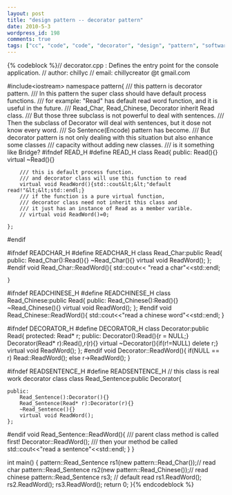 ```yaml
---
layout: post
title: "design pattern -- decorator pattern"
date: 2010-5-3
wordpress_id: 198
comments: true
tags: ["cc", "code", "code", "decorator", "design", "pattern", "software-architecture-code"]
---
```

<meta name="_edit_last" content="1" />
<meta name="_su_keywords" content="design,pattern, decorator,code" />
<meta name="_su_title" content="design,pattern, decorator,code" />
<meta name="views" content="426" />

{% codeblock %}// decorator.cpp : Defines the entry point for the console application.
// author: chillyc
// email: chillycreator @t gmail.com

#include&lt;iostream&gt;
namespace pattern{
	/// this pattern is decorator pattern.
	/// In this pattern the super class should have default process functions.
	/// for example: "Read" has default read word function, and it is useful in the future.
	/// Read_Char, Read_Chinese, Decorator inherit Read class.
	/// But those three subclass is not powerful to deal with sentences.
	/// Then the subclass of Decorator will deal with sentences, but it dose not know every word.
	/// So Sentence(Encode) pattern has become.
	/// But decorator pattern is not only dealing with this situation but also enhance some classes
	/// capacity without adding new classes.
	/// is it something like Bridge?
#ifndef READ_H
#define READ_H
	class Read{
	public:
		Read(){}
		virtual ~Read(){}

		/// this is default process function.
		/// and decorator class will use this function to read
		virtual void ReadWord(){std::cout&lt;&lt;"default read!"&lt;&lt;std::endl;}
		/// if the function is a pure virtual function,
		/// decorator class need not inherit this class and
		/// it just has an instance of Read as a member varible.
		// virtual void ReadWord()=0;

	};
#endif

#ifndef READCHAR_H
#define READCHAR_H
	class Read_Char:public Read{
	public:
		Read_Char():Read(){}
		~Read_Char(){}
		virtual void ReadWord();
	};
#endif
	void Read_Char::ReadWord(){
		std::cout&lt;&lt; "read a char"&lt;&lt;std::endl;

	}

#ifndef READCHINESE_H
#define READCHINESE_H
	class Read_Chinese:public Read{
	public:
		Read_Chinese():Read(){}
		~Read_Chinese(){}
		virtual void ReadWord();
	};
#endif
	void Read_Chinese::ReadWord(){
		std::cout&lt;&lt;"read a chinese word"&lt;&lt;std::endl;
	}

#ifndef DECORATOR_H
#define DECORATOR_H
	class Decorator:public Read{
	protected:
		Read* r;
	public:
		Decorator():Read(){r = NULL;}
		Decorator(Read* r):Read(),r(r){}
		virtual ~Decorator(){if(r!=NULL) delete r;}
		virtual void ReadWord();
	};
#endif
	void Decorator::ReadWord(){
		if(NULL == r)
			Read::ReadWord();
		else
			r-&gt;ReadWord();
	}

#ifndef READSENTENCE_H
#define READSENTENCE_H
	// this class is real work decorator class
	class Read_Sentence:public Decorator{

	public:
		Read_Sentence():Decorator(){}
		Read_Sentence(Read* r):Decorator(r){}
		~Read_Sentence(){}
		virtual void ReadWord();
	};
#endif
	void Read_Sentence::ReadWord(){
		/// parent class method is called first!
		Decorator::ReadWord();
		/// then your method be called
		std::cout&lt;&lt;"read a sentence"&lt;&lt;std::endl;
	}
}

int main()
{
	pattern::Read_Sentence rs1(new pattern::Read_Char());// read char
	pattern::Read_Sentence rs2(new pattern::Read_Chinese());// read chinese
	pattern::Read_Sentence rs3; // default read
	rs1.ReadWord();
	rs2.ReadWord();
	rs3.ReadWord();
	return 0;
}{% endcodeblock %}
 
